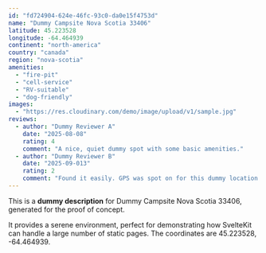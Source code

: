 ```yaml
---
id: "fd724904-624e-46fc-93c0-da0e15f4753d"
name: "Dummy Campsite Nova Scotia 33406"
latitude: 45.223528
longitude: -64.464939
continent: "north-america"
country: "canada"
region: "nova-scotia"
amenities:
  - "fire-pit"
  - "cell-service"
  - "RV-suitable"
  - "dog-friendly"
images:
  - "https://res.cloudinary.com/demo/image/upload/v1/sample.jpg"
reviews:
  - author: "Dummy Reviewer A"
    date: "2025-08-08"
    rating: 4
    comment: "A nice, quiet dummy spot with some basic amenities."
  - author: "Dummy Reviewer B"
    date: "2025-09-013"
    rating: 2
    comment: "Found it easily. GPS was spot on for this dummy location."
---
```


This is a **dummy description** for Dummy Campsite Nova Scotia 33406, generated for the proof of concept.

It provides a serene environment, perfect for demonstrating how SvelteKit can handle a large number of static pages. The coordinates are 45.223528, -64.464939.
